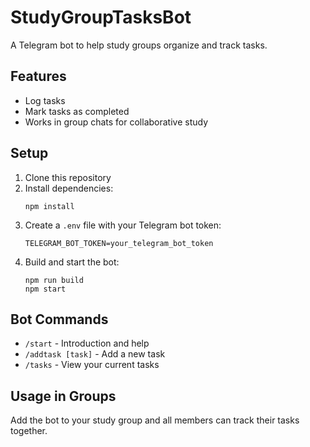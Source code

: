 # StudyGroupTasksBot

A Telegram bot to help study groups organize and track tasks.

## Features

- Log tasks
- Mark tasks as completed
- Works in group chats for collaborative study

## Setup

1. Clone this repository
2. Install dependencies:
   ```
   npm install
   ```
3. Create a `.env` file with your Telegram bot token:
   ```
   TELEGRAM_BOT_TOKEN=your_telegram_bot_token
   ```
4. Build and start the bot:
   ```
   npm run build
   npm start
   ```

## Bot Commands

- `/start` - Introduction and help
- `/addtask [task]` - Add a new task
- `/tasks` - View your current tasks

## Usage in Groups

Add the bot to your study group and all members can track their tasks together.
